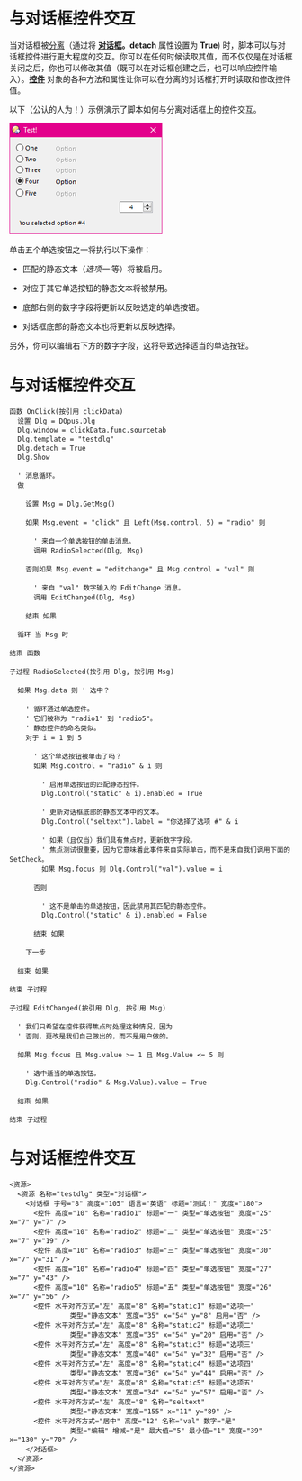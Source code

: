 # 与对话框控件交互

当对话框被[分离](the_dialog_message_loop/detached_dialogs.zh.md)（通过将 **[对话框](/Manual/reference/scripting_reference/scripting_objects/dialog.zh.md)。detach** 属性设置为 **True**) 时，脚本可以与对话框控件进行更大程度的交互。你可以在任何时候读取其值，而不仅仅是在对话框关闭之后，你也可以修改其值（既可以在对话框创建之后，也可以响应控件输入）。**[控件](/Manual/reference/scripting_reference/scripting_objects/control.zh.md)** 对象的各种方法和属性让你可以在分离的对话框打开时读取和修改控件值。

以下（公认的人为！）示例演示了脚本如何与分离对话框上的控件交互。

![](/Manual/images/media/image137.png)

单击五个单选按钮之一将执行以下操作：

- 匹配的静态文本（*选项一* 等）将被启用。

- 对应于其它单选按钮的静态文本将被禁用。

- 底部右侧的数字字段将更新以反映选定的单选按钮。

- 对话框底部的静态文本也将更新以反映选择。

另外，你可以编辑右下方的数字字段，这将导致选择适当的单选按钮。

# 与对话框控件交互

    函数 OnClick(按引用 clickData)
      设置 Dlg = DOpus.Dlg
      Dlg.window = clickData.func.sourcetab
      Dlg.template = "testdlg"
      Dlg.detach = True
      Dlg.Show

      ' 消息循环。
      做

        设置 Msg = Dlg.GetMsg()

        如果 Msg.event = "click" 且 Left(Msg.control, 5) = "radio" 则

          ' 来自一个单选按钮的单击消息。
          调用 RadioSelected(Dlg, Msg)

        否则如果 Msg.event = "editchange" 且 Msg.control = "val" 则

          ' 来自 "val" 数字输入的 EditChange 消息。
          调用 EditChanged(Dlg, Msg)

        结束 如果

      循环 当 Msg 时

    结束 函数

    子过程 RadioSelected(按引用 Dlg, 按引用 Msg)

      如果 Msg.data 则 ' 选中？

        ' 循环通过单选控件。
        ' 它们被称为 "radio1" 到 "radio5"。
        ' 静态控件的命名类似。
        对于 i = 1 到 5 

          ' 这个单选按钮被单击了吗？
          如果 Msg.control = "radio" & i 则 

            ' 启用单选按钮的匹配静态控件。
            Dlg.Control("static" & i).enabled = True 

            ' 更新对话框底部的静态文本中的文本。
            Dlg.Control("seltext").label = "你选择了选项 #" & i

            ' 如果（且仅当）我们具有焦点时，更新数字字段。
            ' 焦点测试很重要，因为它意味着此事件来自实际单击，而不是来自我们调用下面的 SetCheck。
            如果 Msg.focus 则 Dlg.Control("val").value = i 

          否则

            ' 这不是单击的单选按钮，因此禁用其匹配的静态控件。
            Dlg.Control("static" & i).enabled = False

          结束 如果

        下一步

      结束 如果

    结束 子过程

    子过程 EditChanged(按引用 Dlg, 按引用 Msg) 

      ' 我们只希望在控件获得焦点时处理这种情况，因为
      ' 否则，更改是我们自己做出的，而不是用户做的。

      如果 Msg.focus 且 Msg.value >= 1 且 Msg.Value <= 5 则 

        ' 选中适当的单选按钮。
        Dlg.Control("radio" & Msg.Value).value = True

      结束 如果

    结束 子过程

# 与对话框控件交互

    <资源>
      <资源 名称="testdlg" 类型="对话框">
        <对话框 字号="8" 高度="105" 语言="英语" 标题="测试！" 宽度="180">
          <控件 高度="10" 名称="radio1" 标题="一" 类型="单选按钮" 宽度="25" x="7" y="7" />
          <控件 高度="10" 名称="radio2" 标题="二" 类型="单选按钮" 宽度="25" x="7" y="19" />
          <控件 高度="10" 名称="radio3" 标题="三" 类型="单选按钮" 宽度="30" x="7" y="31" />
          <控件 高度="10" 名称="radio4" 标题="四" 类型="单选按钮" 宽度="27" x="7" y="43" />
          <控件 高度="10" 名称="radio5" 标题="五" 类型="单选按钮" 宽度="26" x="7" y="56" />
          <控件 水平对齐方式="左" 高度="8" 名称="static1" 标题="选项一"
                   类型="静态文本" 宽度="35" x="54" y="8" 启用="否" />
          <控件 水平对齐方式="左" 高度="8" 名称="static2" 标题="选项二"
                   类型="静态文本" 宽度="35" x="54" y="20" 启用="否" />
          <控件 水平对齐方式="左" 高度="8" 名称="static3" 标题="选项三"
                   类型="静态文本" 宽度="40" x="54" y="32" 启用="否" />
          <控件 水平对齐方式="左" 高度="8" 名称="static4" 标题="选项四"
                   类型="静态文本" 宽度="36" x="54" y="44" 启用="否" />
          <控件 水平对齐方式="左" 高度="8" 名称="static5" 标题="选项五"
                   类型="静态文本" 宽度="34" x="54" y="57" 启用="否" />
          <控件 水平对齐方式="左" 高度="8" 名称="seltext"
                   类型="静态文本" 宽度="155" x="11" y="89" />
          <控件 水平对齐方式="居中" 高度="12" 名称="val" 数字="是"
                   类型="编辑" 增减="是" 最大值="5" 最小值="1" 宽度="39" x="130" y="70" />
        </对话框>
      </资源>
    </资源>